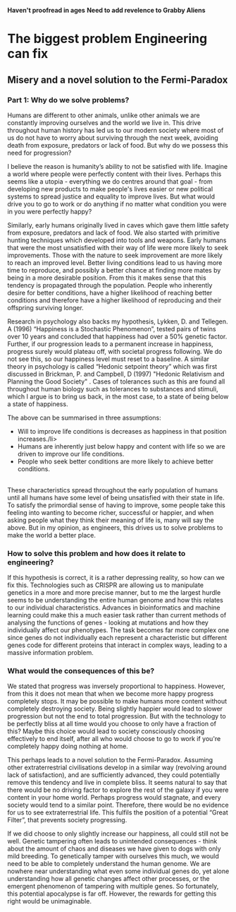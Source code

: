 __Haven't proofread in ages__
__Need to add revelence to Grabby Aliens__

<h1 id="title">The biggest problem Engineering can fix</h1>
<h2>Misery and a novel solution to the Fermi-Paradox</h2>
<h3>Part 1: Why do we solve problems?</h3>

<p>Humans are different to other animals, unlike other animals we are constantly improving ourselves and the world we live in. This drive throughout human history has led us to our modern society where most of us do not have to worry about surviving through the next week, avoiding death from exposure, predators or lack of food. But why do we possess this need for progression? </p>
<p>I believe the reason is humanity’s ability to not be satisfied with life. Imagine a world where people were perfectly content with their lives. Perhaps this seems like a utopia - everything we do centres around that goal - from developing new products to make people's lives easier or new political systems to spread justice and equality to improve lives. But what would drive you to go to work or do anything if no matter what condition you were in you were perfectly happy? </p>
<p>
   Similarly, early humans originally lived in caves which gave them little safety from exposure, predators and lack of food. We also started with primitive hunting techniques which developed into tools and weapons. Early humans that were the most unsatisfied with their way of life were more likely to seek improvements. Those with the nature to seek improvement are more likely to reach an improved level. Better living conditions lead to us having more time to reproduce, and possibly a better chance at finding more mates by being in a more desirable position. From this it makes sense that this tendency is propagated through the population.  People who inherently desire for better conditions, have a higher likelihood of reaching better conditions and therefore have a higher likelihood of reproducing and their offspring surviving longer.
</p>
<p>
   Research in psychology also backs my hypothesis, Lykken, D. and Tellegen. A (1996) “Happiness is a Stochastic Phenomenon”, tested pairs of twins over 10 years and concluded that happiness had over a 50% genetic factor. Further, if our progression leads to a permanent increase in happiness, progress surely would plateau off, with societal progress following. We do not see this, so our happiness level must reset to a baseline. A similar theory in psychology is called “Hedonic setpoint theory” which was first discussed in Brickman, P. and Campbell, D (1997) "Hedonic Relativism and Planning the Good Society" . Cases of tolerances such as this are found all throughout human biology such as tolerances to substances and stimuli, which I argue is to bring us back, in the most case, to a state of being below a state of happiness.
</p>
<p>
   The above can be summarised in three assumptions:<br>
   <ul>
         <li>Will to improve life conditions is decreases as happiness in that position increases./li>
         <li>Humans are inherently just below happy and content with life so we are driven to improve our life conditions.</li>
         <li>People who seek better conditions are more likely to achieve better conditions.</li>
   </ul>
   <br>
   These characteristics spread throughout the early population of humans until all humans have some level of being unsatisfied with their state in life. To satisfy the primordial sense of having to improve, some people take this feeling into wanting to become richer, successful or happier, and when asking people what they think their meaning of life is, many will say the above. But in my opinion, as engineers, this drives us to solve problems to make the world a better place.

</p>
<h3>How to solve this problem and how does it relate to engineering?</h3>
<p>
   If this hypothesis is correct, it is a rather depressing reality, so how can we fix this. Technologies such as CRISPR are allowing us to manipulate genetics in a more and more precise manner, but to me the largest hurdle seems to be understanding the entire human genome and how this relates to our individual characteristics. Advances in bioinformatics and machine learning could make this a much easier task rather than current methods of analysing the functions of genes - looking at mutations and how they individually affect our phenotypes. The task becomes far more complex one since genes do not individually each represent a characteristic but different genes code for different proteins that interact in complex ways, leading to a massive information problem.
</p>
<h3>What would the consequences of this be?</h3>
<p>
   We stated that progress was inversely proportional to happiness. However, from this it does not mean that when we become more happy progress completely stops. It may be possible to make humans more content without completely destroying society. Being slightly happier would lead to slower progression but not the end to total progression. But with the technology to be perfectly bliss at all time would you choose to only have a fraction of this? Maybe this choice would lead to society consciously choosing effectively to end itself, after all who would choose to go to work if you're completely happy doing nothing at home.
</p>
<p>
   This perhaps leads to a novel solution to the Fermi-Paradox. Assuming other extraterrestrial civilisations develop in a similar way (revolving around lack of satisfaction), and are sufficiently advanced, they could potentially remove this tendency and live in complete bliss. It seems natural to say that there would be no driving factor to explore the rest of the galaxy if you were content in your home world. Perhaps progress would stagnate, and every society would tend to a similar point. Therefore, there would be no evidence for us to see extraterrestrial life. This fulfils the position of a potential “Great Filter”, that prevents society progressing.
</p>
<p>
   If we did choose to only slightly increase our happiness, all could still not be well. Genetic tampering often leads to unintended consequences - think about the amount of chaos and diseases we have given to dogs with only mild breeding. To genetically tamper with ourselves this much, we would need to be able to completely understand the human genome. We are nowhere near understanding what even some individual genes do, yet alone understanding how all genetic changes affect other processes, or the emergent phenomenon of tampering with multiple genes. So fortunately, this potential apocalypse is far off. However, the rewards for getting this right would be unimaginable.
</p>